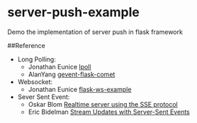 server-push-example
===================

Demo the implementation of server push in flask framework


##Reference

* Long Polling: 
  * Jonathan Eunice [lpoll](https://bitbucket.org/jeunice/lpoll)
  * AlanYang [gevent-flask-comet](https://bitbucket.org/AlanYang/gevent-flask-comet)
* Websocket: 
  * Jonathan Eunice [flask-ws-example](https://bitbucket.org/jeunice/flask-ws-example)
* Sever Sent Event: 
  *   Oskar Blom [Realtime server using the SSE protocol](http://flask.pocoo.org/snippets/116/)
  *   Eric Bidelman [Stream Updates with Server-Sent Events](http://www.html5rocks.com/en/tutorials/eventsource/basics/)
